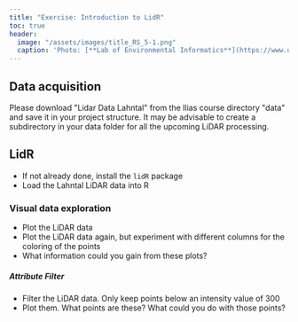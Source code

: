 ```yaml
---
title: "Exercise: Introduction to LidR"
toc: true
header:
  image: "/assets/images/title_RS_5-1.png"
  caption: 'Photo: [**Lab of Environmental Informatics**](https://www.uni-marburg.de/en/fb19/disciplines/physisch/environmentalinformatics){:target="_blank"}'
---
```


## Data acquisition

Please download "Lidar Data Lahntal" from the Ilias course directory "data" and save it in your project structure.
It may be advisable to create a subdirectory in your data folder for all the upcoming LiDAR processing.

## LidR

* If not already done, install the `lidR` package
* Load the Lahntal LiDAR data into R

### Visual data exploration

* Plot the LiDAR data
* Plot the LiDAR data again, but experiment with different columns for the coloring of the points
* What information could you gain from these plots?

##### Attribute Filter

* Filter the LiDAR data. Only keep points below an intensity value of 300
* Plot them. What points are these? What could you do with those points?










